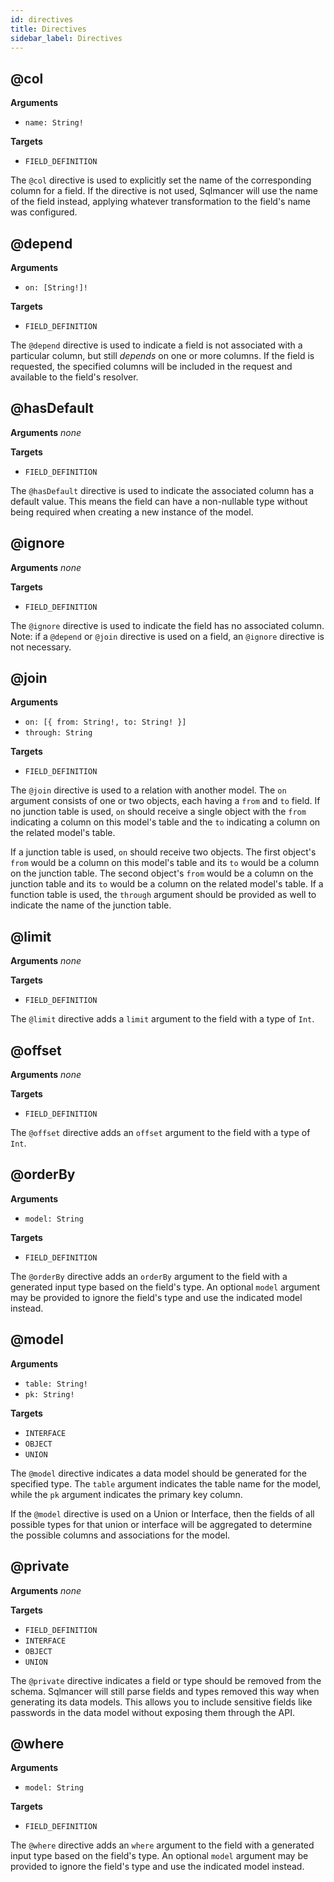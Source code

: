 ```yaml
---
id: directives
title: Directives
sidebar_label: Directives
---
```


## @col

**Arguments**
* `name: String!`

**Targets**
* `FIELD_DEFINITION`

The `@col` directive is used to explicitly set the name of the corresponding column for a field. If the directive is not used, Sqlmancer will use the name of the field instead, applying whatever transformation to the field's name was configured.

## @depend

**Arguments**
* `on: [String!]!`

**Targets**
* `FIELD_DEFINITION`

The `@depend` directive is used to indicate a field is not associated with a particular column, but still *depends* on one or more columns. If the field is requested, the specified columns will be included in the request and available to the field's resolver.

## @hasDefault

**Arguments**
*none*

**Targets**
* `FIELD_DEFINITION`

The `@hasDefault` directive is used to indicate the associated column has a default value. This means the field can have a non-nullable type without being required when creating a new instance of the model.

## @ignore

**Arguments**
*none*

**Targets**
* `FIELD_DEFINITION`

The `@ignore` directive is used to indicate the field has no associated column. Note: if a `@depend` or `@join` directive is used on a field, an `@ignore` directive is not necessary.

## @join

**Arguments**
* `on: [{ from: String!, to: String! }]`
* `through: String`

**Targets**
* `FIELD_DEFINITION`

The `@join` directive is used to a relation with another model. The `on` argument consists of one or two objects, each having a `from` and `to` field. If no junction table is used, `on` should receive a single object with the `from` indicating a column on this model's table and the `to` indicating a column on the related model's table.

If a junction table is used, `on` should receive two objects. The first object's `from` would be a column on this model's table and its `to` would be a column on the junction table. The second object's `from` would be a column on the junction table and its `to` would be a column on the related model's table. If a function table is used, the `through` argument should be provided as well to indicate the name of the junction table.

## @limit

**Arguments**
*none*

**Targets**
* `FIELD_DEFINITION`

The `@limit` directive adds a `limit` argument to the field with a type of `Int`.

## @offset

**Arguments**
*none*

**Targets**
* `FIELD_DEFINITION`

The `@offset` directive adds an `offset` argument to the field with a type of `Int`.

## @orderBy

**Arguments**
* `model: String`

**Targets**
* `FIELD_DEFINITION`

The `@orderBy` directive adds an `orderBy` argument to the field with a generated input type based on the field's type. An optional `model` argument may be provided to ignore the field's type and use the indicated model instead.

## @model

**Arguments**
* `table: String!`
* `pk: String!`

**Targets**
* `INTERFACE`
* `OBJECT`
* `UNION`

The `@model` directive indicates a data model should be generated for the specified type. The `table` argument indicates the table name for the model, while the `pk` argument indicates the primary key column.

If the `@model` directive is used on a Union or Interface, then the fields of all possible types for that union or interface will be aggregated to determine the possible columns and associations for the model.

## @private

**Arguments**
*none*

**Targets**
* `FIELD_DEFINITION`
* `INTERFACE`
* `OBJECT`
* `UNION`

The `@private` directive indicates a field or type should be removed from the schema. Sqlmancer will still parse fields and types removed this way when generating its data models. This allows you to include sensitive fields like passwords in the data model without exposing them through the API.

## @where

**Arguments**
* `model: String`

**Targets**
* `FIELD_DEFINITION`

The `@where` directive adds an `where` argument to the field with a generated input type based on the field's type. An optional `model` argument may be provided to ignore the field's type and use the indicated model instead.
